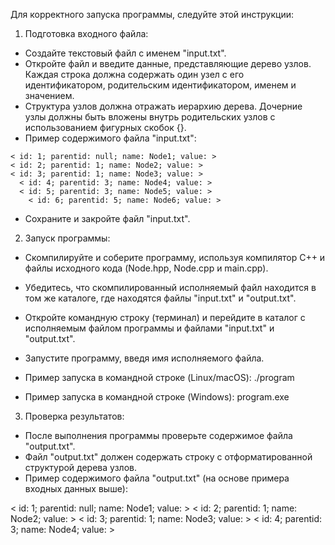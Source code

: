 Для корректного запуска программы, следуйте этой инструкции:

1. Подготовка входного файла:

- Создайте текстовый файл с именем "input.txt".
- Откройте файл и введите данные, представляющие дерево узлов. Каждая строка должна содержать один узел с его идентификатором, родительским идентификатором, именем и значением.
- Структура узлов должна отражать иерархию дерева. Дочерние узлы должны быть вложены внутрь родительских узлов с использованием фигурных скобок {}.
- Пример содержимого файла "input.txt":

```
< id: 1; parentid: null; name: Node1; value: >
< id: 2; parentid: 1; name: Node2; value: >
< id: 3; parentid: 1; name: Node3; value: >
  < id: 4; parentid: 3; name: Node4; value: >
  < id: 5; parentid: 3; name: Node5; value: >
    < id: 6; parentid: 5; name: Node6; value: >
```

- Сохраните и закройте файл "input.txt".
2. Запуск программы:

- Скомпилируйте и соберите программу, используя компилятор C++ и файлы исходного кода (Node.hpp, Node.cpp и main.cpp).
- Убедитесь, что скомпилированный исполняемый файл находится в том же каталоге, где находятся файлы "input.txt" и "output.txt".
- Откройте командную строку (терминал) и перейдите в каталог с исполняемым файлом программы и файлами "input.txt" и "output.txt".
- Запустите программу, введя имя исполняемого файла.
- Пример запуска в командной строке (Linux/macOS):
./program

- Пример запуска в командной строке (Windows):
program.exe

3. Проверка результатов:

- После выполнения программы проверьте содержимое файла "output.txt".
- Файл "output.txt" должен содержать строку с отформатированной структурой дерева узлов.
- Пример содержимого файла "output.txt" (на основе примера входных данных выше):

< id: 1; parentid: null; name: Node1; value: >
  < id: 2; parentid: 1; name: Node2; value: >
  < id: 3; parentid: 1; name: Node3; value: >
    < id: 4; parentid: 3; name: Node4; value: >
   

